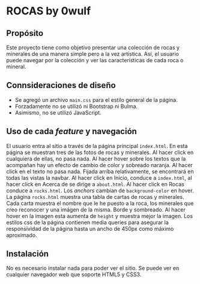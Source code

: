 # ROCAS by 0wulf
## Propósito
Este proyecto tiene como objetivo presentar una colección de rocas y minerales de una manera simple pero a la vez artística. Así, el usuario puede navegar por la colección y ver las características de cada roca o mineral.
## Connsideraciones de diseño
- Se agregó un archivo `main.css` para el estilo general de la página.
- Forzadamente no se utilizó ni Bootstrap ni Bulma.
- Asimismo, no se utilizó JavaScript.
## Uso de cada _feature_ y navegación
El usuario entra al sitio a través de la página principal `index.html`. En esta página se muestran tres de las fotos de rocas y minerales. Al hacer click en cualquiera de ellas, no pasa nada. Al hacer hover sobre los textos que la acompañan hay un efecto de cambio de color y sobreado naranja. Al hacer click en el texto no pasa nada. Fijada arriba relativamente, se encontrará en todas las vistas la navbar. Al hacer click en Inicio, conduce a `index.html`, al hacer click en Acerca de se dirige a `about.html`. Al hacer click en Rocas conduce a `rocks.html`. Los _anchors_ cambian de `background-color` en hover. La página `rocks.html` muestra una tabla de cartas de rocas y minerales. Cada carta muestra el nombre que le he puesto a la roca, los minerales que creo reconocer y una imágen de la misma. Borde y sombreado. Al hacer hover en la imagen esta aumenta de `height` y muestra mejor la imagen. Los estilos css de la página contienen media queries para asegurar la responsividad de la página hasta un ancho de 450px como máximo aproximado.

## Instalación
No es necesario instalar nada para poder ver el sitio. Se puede ver en cualquier navegador web que soporte HTML5 y CSS3.